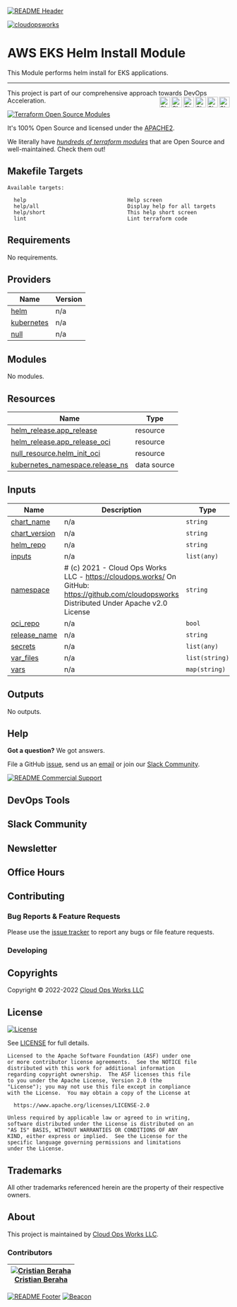 <!-- 
  ** DO NOT EDIT THIS FILE
  ** 
  ** This file was automatically generated. 
  ** 1) Make all changes to `README.yaml` 
  ** 2) Run `make init` (you only need to do this once)
  ** 3) Run`make readme` to rebuild this file. 
  -->
[![README Header][readme_header_img]][readme_header_link]

[![cloudopsworks][logo]](https://cloudops.works/)

# AWS EKS Helm Install Module


This Module performs helm install for EKS applications.


---

This project is part of our comprehensive approach towards DevOps Acceleration. 
[<img align="right" title="Share via Email" width="24" height="24" src="https://docs.cloudops.works/images/ionicons/ios-mail.svg"/>][share_email]
[<img align="right" title="Share on Google+" width="24" height="24" src="https://docs.cloudops.works/images/ionicons/logo-googleplus.svg" />][share_googleplus]
[<img align="right" title="Share on Facebook" width="24" height="24" src="https://docs.cloudops.works/images/ionicons/logo-facebook.svg" />][share_facebook]
[<img align="right" title="Share on Reddit" width="24" height="24" src="https://docs.cloudops.works/images/ionicons/logo-reddit.svg" />][share_reddit]
[<img align="right" title="Share on LinkedIn" width="24" height="24" src="https://docs.cloudops.works/images/ionicons/logo-linkedin.svg" />][share_linkedin]
[<img align="right" title="Share on Twitter" width="24" height="24" src="https://docs.cloudops.works/images/ionicons/logo-twitter.svg" />][share_twitter]


[![Terraform Open Source Modules](https://docs.cloudops.works/images/terraform-open-source-modules.svg)][terraform_modules]



It's 100% Open Source and licensed under the [APACHE2](LICENSE).







We literally have [*hundreds of terraform modules*][terraform_modules] that are Open Source and well-maintained. Check them out! 













## Makefile Targets
```
Available targets:

  help                                Help screen
  help/all                            Display help for all targets
  help/short                          This help short screen
  lint                                Lint terraform code

```
## Requirements

No requirements.

## Providers

| Name | Version |
|------|---------|
| <a name="provider_helm"></a> [helm](#provider\_helm) | n/a |
| <a name="provider_kubernetes"></a> [kubernetes](#provider\_kubernetes) | n/a |
| <a name="provider_null"></a> [null](#provider\_null) | n/a |

## Modules

No modules.

## Resources

| Name | Type |
|------|------|
| [helm_release.app_release](https://registry.terraform.io/providers/hashicorp/helm/latest/docs/resources/release) | resource |
| [helm_release.app_release_oci](https://registry.terraform.io/providers/hashicorp/helm/latest/docs/resources/release) | resource |
| [null_resource.helm_init_oci](https://registry.terraform.io/providers/hashicorp/null/latest/docs/resources/resource) | resource |
| [kubernetes_namespace.release_ns](https://registry.terraform.io/providers/hashicorp/kubernetes/latest/docs/data-sources/namespace) | data source |

## Inputs

| Name | Description | Type | Default | Required |
|------|-------------|------|---------|:--------:|
| <a name="input_chart_name"></a> [chart\_name](#input\_chart\_name) | n/a | `string` | n/a | yes |
| <a name="input_chart_version"></a> [chart\_version](#input\_chart\_version) | n/a | `string` | n/a | yes |
| <a name="input_helm_repo"></a> [helm\_repo](#input\_helm\_repo) | n/a | `string` | n/a | yes |
| <a name="input_inputs"></a> [inputs](#input\_inputs) | n/a | `list(any)` | `[]` | no |
| <a name="input_namespace"></a> [namespace](#input\_namespace) | # (c) 2021 - Cloud Ops Works LLC - https://cloudops.works/ On GitHub: https://github.com/cloudopsworks Distributed Under Apache v2.0 License | `string` | `"default"` | no |
| <a name="input_oci_repo"></a> [oci\_repo](#input\_oci\_repo) | n/a | `bool` | `false` | no |
| <a name="input_release_name"></a> [release\_name](#input\_release\_name) | n/a | `string` | n/a | yes |
| <a name="input_secrets"></a> [secrets](#input\_secrets) | n/a | `list(any)` | `[]` | no |
| <a name="input_var_files"></a> [var\_files](#input\_var\_files) | n/a | `list(string)` | `[]` | no |
| <a name="input_vars"></a> [vars](#input\_vars) | n/a | `map(string)` | `{}` | no |

## Outputs

No outputs.



## Help

**Got a question?** We got answers. 

File a GitHub [issue](https://github.com/cloudopsworks/terraform-aws-helm/issues), send us an [email][email] or join our [Slack Community][slack].

[![README Commercial Support][readme_commercial_support_img]][readme_commercial_support_link]

## DevOps Tools

## Slack Community


## Newsletter

## Office Hours

## Contributing

### Bug Reports & Feature Requests

Please use the [issue tracker](https://github.com/cloudopsworks/terraform-aws-helm/issues) to report any bugs or file feature requests.

### Developing




## Copyrights

Copyright © 2022-2022 [Cloud Ops Works LLC](https://cloudops.works)





## License 

[![License](https://img.shields.io/badge/License-Apache%202.0-blue.svg)](https://opensource.org/licenses/Apache-2.0) 

See [LICENSE](LICENSE) for full details.

    Licensed to the Apache Software Foundation (ASF) under one
    or more contributor license agreements.  See the NOTICE file
    distributed with this work for additional information
    regarding copyright ownership.  The ASF licenses this file
    to you under the Apache License, Version 2.0 (the
    "License"); you may not use this file except in compliance
    with the License.  You may obtain a copy of the License at

      https://www.apache.org/licenses/LICENSE-2.0

    Unless required by applicable law or agreed to in writing,
    software distributed under the License is distributed on an
    "AS IS" BASIS, WITHOUT WARRANTIES OR CONDITIONS OF ANY
    KIND, either express or implied.  See the License for the
    specific language governing permissions and limitations
    under the License.









## Trademarks

All other trademarks referenced herein are the property of their respective owners.

## About

This project is maintained by [Cloud Ops Works LLC][website]. 


### Contributors

|  [![Cristian Beraha][berahac_avatar]][berahac_homepage]<br/>[Cristian Beraha][berahac_homepage] |
|---|

  [berahac_homepage]: https://github.com/berahac
  [berahac_avatar]: https://github.com/berahac.png?size=50

[![README Footer][readme_footer_img]][readme_footer_link]
[![Beacon][beacon]][website]

  [logo]: https://cloudops.works/logo-300x69.svg
  [docs]: https://cowk.io/docs?utm_source=github&utm_medium=readme&utm_campaign=cloudopsworks/terraform-aws-helm&utm_content=docs
  [website]: https://cowk.io/homepage?utm_source=github&utm_medium=readme&utm_campaign=cloudopsworks/terraform-aws-helm&utm_content=website
  [github]: https://cowk.io/github?utm_source=github&utm_medium=readme&utm_campaign=cloudopsworks/terraform-aws-helm&utm_content=github
  [jobs]: https://cowk.io/jobs?utm_source=github&utm_medium=readme&utm_campaign=cloudopsworks/terraform-aws-helm&utm_content=jobs
  [hire]: https://cowk.io/hire?utm_source=github&utm_medium=readme&utm_campaign=cloudopsworks/terraform-aws-helm&utm_content=hire
  [slack]: https://cowk.io/slack?utm_source=github&utm_medium=readme&utm_campaign=cloudopsworks/terraform-aws-helm&utm_content=slack
  [linkedin]: https://cowk.io/linkedin?utm_source=github&utm_medium=readme&utm_campaign=cloudopsworks/terraform-aws-helm&utm_content=linkedin
  [twitter]: https://cowk.io/twitter?utm_source=github&utm_medium=readme&utm_campaign=cloudopsworks/terraform-aws-helm&utm_content=twitter
  [testimonial]: https://cowk.io/leave-testimonial?utm_source=github&utm_medium=readme&utm_campaign=cloudopsworks/terraform-aws-helm&utm_content=testimonial
  [office_hours]: https://cloudops.works/office-hours?utm_source=github&utm_medium=readme&utm_campaign=cloudopsworks/terraform-aws-helm&utm_content=office_hours
  [newsletter]: https://cowk.io/newsletter?utm_source=github&utm_medium=readme&utm_campaign=cloudopsworks/terraform-aws-helm&utm_content=newsletter
  [email]: https://cowk.io/email?utm_source=github&utm_medium=readme&utm_campaign=cloudopsworks/terraform-aws-helm&utm_content=email
  [commercial_support]: https://cowk.io/commercial-support?utm_source=github&utm_medium=readme&utm_campaign=cloudopsworks/terraform-aws-helm&utm_content=commercial_support
  [we_love_open_source]: https://cowk.io/we-love-open-source?utm_source=github&utm_medium=readme&utm_campaign=cloudopsworks/terraform-aws-helm&utm_content=we_love_open_source
  [terraform_modules]: https://cowk.io/terraform-modules?utm_source=github&utm_medium=readme&utm_campaign=cloudopsworks/terraform-aws-helm&utm_content=terraform_modules
  [readme_header_img]: https://cloudops.works/readme/header/img
  [readme_header_link]: https://cloudops.works/readme/header/link?utm_source=github&utm_medium=readme&utm_campaign=cloudopsworks/terraform-aws-helm&utm_content=readme_header_link
  [readme_footer_img]: https://cloudops.works/readme/footer/img
  [readme_footer_link]: https://cloudops.works/readme/footer/link?utm_source=github&utm_medium=readme&utm_campaign=cloudopsworks/terraform-aws-helm&utm_content=readme_footer_link
  [readme_commercial_support_img]: https://cloudops.works/readme/commercial-support/img
  [readme_commercial_support_link]: https://cloudops.works/readme/commercial-support/link?utm_source=github&utm_medium=readme&utm_campaign=cloudopsworks/terraform-aws-helm&utm_content=readme_commercial_support_link
  [share_twitter]: https://twitter.com/intent/tweet/?text=AWS+EKS+Helm+Install+Module&url=https://github.com/cloudopsworks/terraform-aws-helm
  [share_linkedin]: https://www.linkedin.com/shareArticle?mini=true&title=AWS+EKS+Helm+Install+Module&url=https://github.com/cloudopsworks/terraform-aws-helm
  [share_reddit]: https://reddit.com/submit/?url=https://github.com/cloudopsworks/terraform-aws-helm
  [share_facebook]: https://facebook.com/sharer/sharer.php?u=https://github.com/cloudopsworks/terraform-aws-helm
  [share_googleplus]: https://plus.google.com/share?url=https://github.com/cloudopsworks/terraform-aws-helm
  [share_email]: mailto:?subject=AWS+EKS+Helm+Install+Module&body=https://github.com/cloudopsworks/terraform-aws-helm
  [beacon]: https://ga-beacon.cloudops.works/G-7XWMFVFXZT/cloudopsworks/terraform-aws-helm?pixel&cs=github&cm=readme&an=terraform-aws-helm

